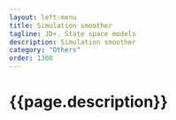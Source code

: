 ```yaml
---
layout: left-menu
title: Simulation smoother
tagline: JD+. State space models
description: Simulation smoother
category: "Others"
order: 1300
---
```

# {{page.description}}
